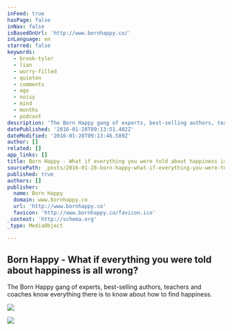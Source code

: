 ```yaml
---
inFeed: true
hasPage: false
inNav: false
isBasedOnUrl: 'http://www.bornhappy.co/'
inLanguage: en
starred: false
keywords:
  - brook-tyler
  - lian
  - worry-filled
  - quieten
  - comments
  - ago
  - noisy
  - mind
  - months
  - podcast
description: 'The Born Happy gang of experts, best-selling authors, teachers and coaches know everything there is to know about how to find happiness.'
datePublished: '2016-01-28T09:13:51.402Z'
dateModified: '2016-01-28T09:13:46.589Z'
author: []
related: []
app_links: []
title: Born Happy - What if everything you were told about happiness is all wrong?
sourcePath: _posts/2016-01-28-born-happy-what-if-everything-you-were-told-about-happines.md
published: true
authors: []
publisher:
  name: Born Happy
  domain: www.bornhappy.co
  url: 'http://www.bornhappy.co'
  favicon: 'http://www.bornhappy.co/favicon.ico'
_context: 'http://schema.org'
_type: MediaObject

---
```

<article style=""><h1>Born Happy - What if everything you were told about happiness is all wrong?</h1><p>The Born Happy gang of experts, best-selling authors, teachers and coaches know everything there is to know about how to find happiness.</p><img src="https://s3-us-west-2.amazonaws.com/the-grid-img/p/6a8e3ea77b8739bc4746bd5ccaa30f394f6d03bd.jpg" /></article>

![](https://the-grid-user-content.s3-us-west-2.amazonaws.com/a385eb2c-b842-4d02-afbf-dbaaaa6fce36.png)